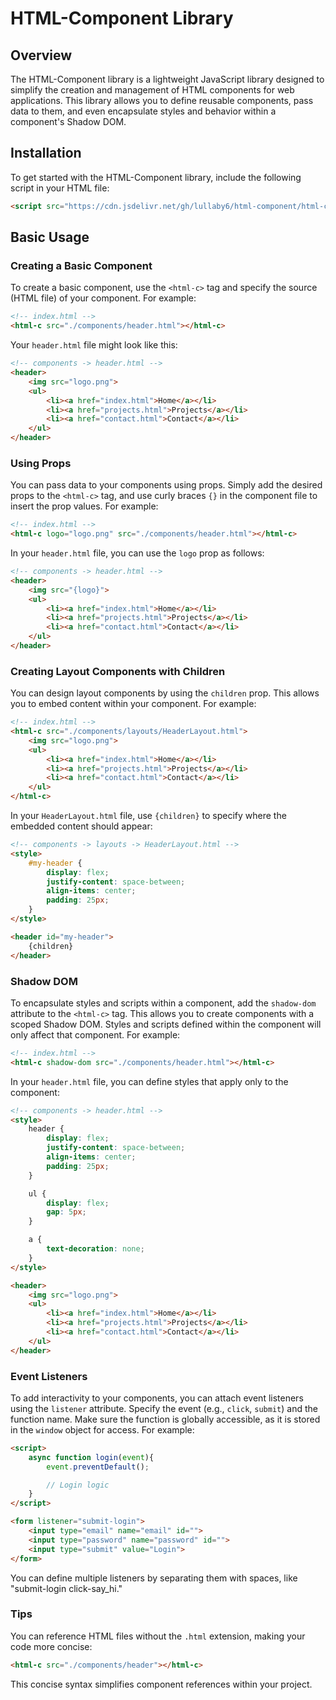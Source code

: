 # HTML-Component Library

## Overview

The HTML-Component library is a lightweight JavaScript library designed to simplify the creation and management of HTML components for web applications. This library allows you to define reusable components, pass data to them, and even encapsulate styles and behavior within a component's Shadow DOM.

## Installation

To get started with the HTML-Component library, include the following script in your HTML file:

```html
<script src="https://cdn.jsdelivr.net/gh/lullaby6/html-component/html-component.min.js" defer></script>
```

## Basic Usage

### Creating a Basic Component

To create a basic component, use the `<html-c>` tag and specify the source (HTML file) of your component. For example:

```html
<!-- index.html -->
<html-c src="./components/header.html"></html-c>
```

Your `header.html` file might look like this:

```html
<!-- components -> header.html -->
<header>
    <img src="logo.png">
    <ul>
        <li><a href="index.html">Home</a></li>
        <li><a href="projects.html">Projects</a></li>
        <li><a href="contact.html">Contact</a></li>
    </ul>
</header>
```

### Using Props

You can pass data to your components using props. Simply add the desired props to the `<html-c>` tag, and use curly braces `{}` in the component file to insert the prop values. For example:

```html
<!-- index.html -->
<html-c logo="logo.png" src="./components/header.html"></html-c>
```

In your `header.html` file, you can use the `logo` prop as follows:

```html
<!-- components -> header.html -->
<header>
    <img src="{logo}">
    <ul>
        <li><a href="index.html">Home</a></li>
        <li><a href="projects.html">Projects</a></li>
        <li><a href="contact.html">Contact</a></li>
    </ul>
</header>
```

### Creating Layout Components with Children

You can design layout components by using the `children` prop. This allows you to embed content within your component. For example:

```html
<!-- index.html -->
<html-c src="./components/layouts/HeaderLayout.html">
    <img src="logo.png">
    <ul>
        <li><a href="index.html">Home</a></li>
        <li><a href="projects.html">Projects</a></li>
        <li><a href="contact.html">Contact</a></li>
    </ul>
</html-c>
```

In your `HeaderLayout.html` file, use `{children}` to specify where the embedded content should appear:

```html
<!-- components -> layouts -> HeaderLayout.html -->
<style>
    #my-header {
        display: flex;
        justify-content: space-between;
        align-items: center;
        padding: 25px;
    }
</style>

<header id="my-header">
    {children}
</header>
```

### Shadow DOM

To encapsulate styles and scripts within a component, add the `shadow-dom` attribute to the `<html-c>` tag. This allows you to create components with a scoped Shadow DOM. Styles and scripts defined within the component will only affect that component. For example:

```html
<!-- index.html -->
<html-c shadow-dom src="./components/header.html"></html-c>
```

In your `header.html` file, you can define styles that apply only to the component:

```html
<!-- components -> header.html -->
<style>
    header {
        display: flex;
        justify-content: space-between;
        align-items: center;
        padding: 25px;
    }

    ul {
        display: flex;
        gap: 5px;
    }

    a {
        text-decoration: none;
    }
</style>

<header>
    <img src="logo.png">
    <ul>
        <li><a href="index.html">Home</a></li>
        <li><a href="projects.html">Projects</a></li>
        <li><a href="contact.html">Contact</a></li>
    </ul>
</header>
```

### Event Listeners

To add interactivity to your components, you can attach event listeners using the `listener` attribute. Specify the event (e.g., `click`, `submit`) and the function name. Make sure the function is globally accessible, as it is stored in the `window` object for access. For example:

```html
<script>
    async function login(event){
        event.preventDefault();

        // Login logic
    }
</script>

<form listener="submit-login">
    <input type="email" name="email" id="">
    <input type="password" name="password" id="">
    <input type="submit" value="Login">
</form>
```

You can define multiple listeners by separating them with spaces, like "submit-login click-say_hi."

### Tips

You can reference HTML files without the `.html` extension, making your code more concise:

```html
<html-c src="./components/header"></html-c>
```

This concise syntax simplifies component references within your project.